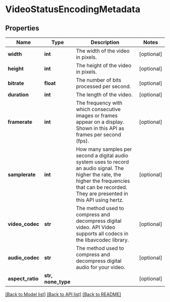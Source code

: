 # VideoStatusEncodingMetadata

## Properties
Name | Type | Description | Notes
------------ | ------------- | ------------- | -------------
**width** | **int** | The width of the video in pixels. | [optional] 
**height** | **int** | The height of the video in pixels. | [optional] 
**bitrate** | **float** | The number of bits processed per second. | [optional] 
**duration** | **int** | The length of the video. | [optional] 
**framerate** | **int** | The frequency with which consecutive images or frames appear on a display. Shown in this API as frames per second (fps). | [optional] 
**samplerate** | **int** | How many samples per second a digital audio system uses to record an audio signal. The higher the rate, the higher the frequencies that can be recorded. They are presented in this API using hertz. | [optional] 
**video_codec** | **str** | The method used to compress and decompress digital video. API Video supports all codecs in the libavcodec library.  | [optional] 
**audio_codec** | **str** | The method used to compress and decompress digital audio for your video. | [optional] 
**aspect_ratio** | **str, none_type** |  | [optional] 

[[Back to Model list]](../README.md#documentation-for-models) [[Back to API list]](../README.md#documentation-for-api-endpoints) [[Back to README]](../README.md)


